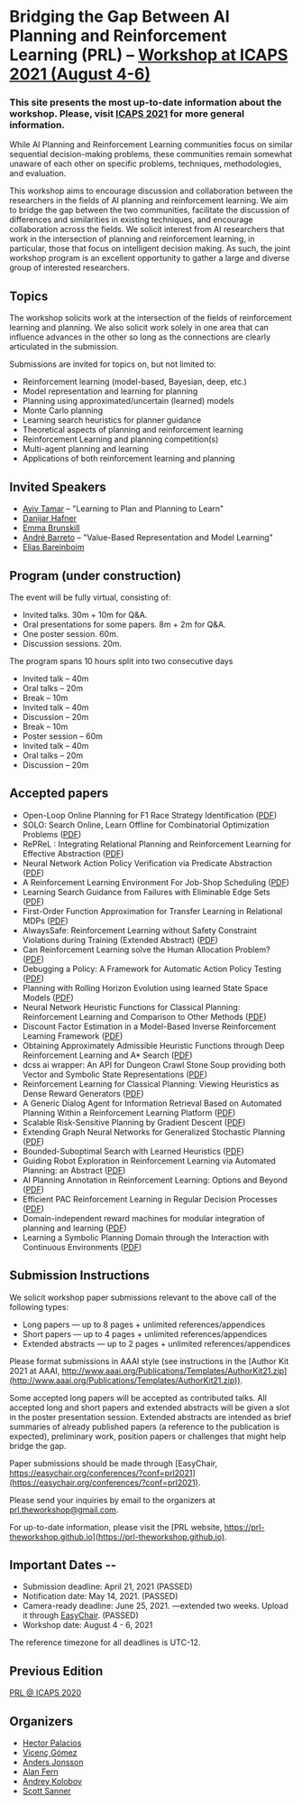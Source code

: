# Bridging the Gap Between AI Planning and Reinforcement Learning (PRL) – [Workshop at ICAPS 2021 (August 4-6)](https://icaps21.icaps-conference.org/workshops/PRL/)

### This site presents the most up-to-date information about the workshop. Please, visit [ICAPS 2021](https://icaps21.icaps-conference.org/) for more general information.

While AI Planning and Reinforcement Learning communities focus on similar sequential decision-making problems, these communities remain somewhat unaware of each other on specific problems, techniques, methodologies, and evaluation.

This workshop aims to encourage discussion and collaboration between the researchers in the fields of AI planning and reinforcement learning. We aim to bridge the gap between the two communities, facilitate the discussion of differences and similarities in existing techniques, and encourage collaboration across the fields. We solicit interest from AI researchers that work in the intersection of planning and reinforcement learning, in particular, those that focus on intelligent decision making. As such, the joint workshop program is an excellent opportunity to gather a large and diverse group of interested researchers.

## Topics

The workshop solicits work at the intersection of the fields of reinforcement learning and planning. We also solicit work solely in one area that can influence advances in the other so long as the connections are clearly articulated in the submission.

Submissions are invited for topics on, but not limited to:

- Reinforcement learning (model-based, Bayesian, deep, etc.)
- Model representation and learning for planning
- Planning using approximated/uncertain (learned) models
- Monte Carlo planning
- Learning search heuristics for planner guidance
- Theoretical aspects of planning and reinforcement learning
- Reinforcement Learning and planning competition(s)
- Multi-agent planning and learning
- Applications of both reinforcement learning and planning

## Invited Speakers

- [Aviv Tamar](https://avivt.github.io/avivt/) – "Learning to Plan and Planning to Learn"
- [Danijar Hafner](https://danijar.com)
- [Emma Brunskill](https://cs.stanford.edu/people/ebrun/)
- [André Barreto](https://www.lncc.br/~amsb/) – "Value-Based Representation and Model Learning"
- [Elias Bareinboim](https://causalai.net)

## Program (under construction)

The event will be fully virtual, consisting of:

* Invited talks. 30m + 10m for Q&A.
* Oral presentations for some papers. 8m + 2m for Q&A.
* One poster session. 60m.
* Discussion sessions. 20m.

The program spans 10 hours split into two consecutive days

* Invited talk – 40m
* Oral talks – 20m
* Break – 10m
* Invited talk – 40m
* Discussion – 20m
* Break – 10m
* Poster session – 60m
* Invited talk – 40m
* Oral talks – 20m
* Discussion – 20m

## Accepted papers

* Open-Loop Online Planning for F1 Race Strategy Identification ([PDF](prl2021/papers/PRL2021_paper_1.pdf))
* SOLO: Search Online, Learn Offline for Combinatorial Optimization Problems ([PDF](prl2021/papers/PRL2021_paper_4.pdf))
* RePReL : Integrating Relational Planning and Reinforcement Learning for Effective Abstraction ([PDF](prl2021/papers/PRL2021_paper_5.pdf))
* Neural Network Action Policy Verification via Predicate Abstraction ([PDF](prl2021/papers/PRL2021_paper_7.pdf))
* A Reinforcement Learning Environment For Job-Shop Scheduling ([PDF](prl2021/papers/PRL2021_paper_9.pdf))
* Learning Search Guidance from Failures with Eliminable Edge Sets ([PDF](prl2021/papers/PRL2021_paper_10.pdf))
* First-Order Function Approximation for Transfer Learning in Relational MDPs ([PDF](prl2021/papers/PRL2021_paper_11.pdf))
* AlwaysSafe: Reinforcement Learning without Safety Constraint Violations during Training (Extended Abstract) ([PDF](prl2021/papers/PRL2021_paper_13.pdf))
* Can Reinforcement Learning solve the Human Allocation Problem? ([PDF](prl2021/papers/PRL2021_paper_15.pdf))
* Debugging a Policy: A Framework for Automatic Action Policy Testing ([PDF](prl2021/papers/PRL2021_paper_16.pdf))
* Planning with Rolling Horizon Evolution using learned State Space Models ([PDF](prl2021/papers/PRL2021_paper_17.pdf))
* Neural Network Heuristic Functions for Classical Planning: Reinforcement Learning and Comparison to Other Methods ([PDF](prl2021/papers/PRL2021_paper_20.pdf))
* Discount Factor Estimation in a Model-Based Inverse Reinforcement Learning Framework ([PDF](prl2021/papers/PRL2021_paper_21.pdf))
* Obtaining Approximately Admissible Heuristic Functions through Deep Reinforcement Learning and A* Search ([PDF](prl2021/papers/PRL2021_paper_23.pdf))
* dcss ai wrapper: An API for Dungeon Crawl Stone Soup providing both Vector and Symbolic State Representations ([PDF](prl2021/papers/PRL2021_paper_24.pdf))
* Reinforcement Learning for Classical Planning: Viewing Heuristics as Dense Reward Generators ([PDF](prl2021/papers/PRL2021_paper_26.pdf))
* A Generic Dialog Agent for Information Retrieval Based on Automated Planning Within a Reinforcement Learning Platform ([PDF](prl2021/papers/PRL2021_paper_28.pdf))
* Scalable Risk-Sensitive Planning by Gradient Descent ([PDF](prl2021/papers/PRL2021_paper_30.pdf))
* Extending Graph Neural Networks for Generalized Stochastic Planning ([PDF](prl2021/papers/PRL2021_paper_31.pdf))
* Bounded-Suboptimal Search with Learned Heuristics ([PDF](prl2021/papers/PRL2021_paper_33.pdf))
* Guiding Robot Exploration in Reinforcement Learning via Automated Planning: an Abstract ([PDF](prl2021/papers/PRL2021_paper_35.pdf))
* AI Planning Annotation in Reinforcement Learning: Options and Beyond ([PDF](prl2021/papers/PRL2021_paper_36.pdf))
* Efficient PAC Reinforcement Learning in Regular Decision Processes ([PDF](prl2021/papers/PRL2021_paper_37.pdf))
* Domain-independent reward machines for modular integration of planning and learning ([PDF](prl2021/papers/PRL2021_paper_38.pdf))
* Learning a Symbolic Planning Domain through the Interaction with Continuous Environments ([PDF](prl2021/papers/PRL2021_paper_39.pdf))


## Submission Instructions

We solicit workshop paper submissions relevant to the above call of the following types:
- Long papers — up to 8 pages + unlimited references/appendices
- Short papers — up to 4 pages + unlimited references/appendices
- Extended abstracts — up to 2 pages + unlimited references/appendices

Please format submissions in AAAI style (see instructions in the [Author Kit 2021 at AAAI, http://www.aaai.org/Publications/Templates/AuthorKit21.zip](http://www.aaai.org/Publications/Templates/AuthorKit21.zip)).

Some accepted long papers will be accepted as contributed talks. All accepted long and short papers and extended abstracts will be given a slot in the poster presentation session. Extended abstracts are intended as brief summaries of already published papers (a reference to the publication is expected), preliminary work, position papers or challenges that might help bridge the gap.

Paper submissions should be made through [EasyChair, https://easychair.org/conferences/?conf=prl2021](https://easychair.org/conferences/?conf=prl2021).

Please send your inquiries by email to the organizers at [prl.theworkshop@gmail.com](mailto:prl.theworkshop@gmail.com).

For up-to-date information, please visit the [PRL website, https://prl-theworkshop.github.io](https://prl-theworkshop.github.io).


## Important Dates --

- Submission deadline: April 21, 2021 (PASSED)
- Notification date: May 14, 2021. (PASSED)
- Camera-ready deadline: June 25, 2021. ––extended two weeks. Upload it through [EasyChair](https://easychair.org/conferences/?conf=prl2021). (PASSED)
- Workshop date: August 4 - 6, 2021

The reference timezone for all deadlines is UTC-12.

## Previous Edition

[PRL @ ICAPS 2020](https://prl-theworkshop.github.io/icaps20subpages.icaps-conference.org/workshops/prl/)

## Organizers

- [Hector Palacios](http://hectorpalacios.net/)
- [Vicenç Gómez](https://www.upf.edu/web/vgomez)
- [Anders Jonsson](https://www.upf.edu/web/anders-jonsson)
- [Alan Fern](http://web.engr.oregonstate.edu/~afern/)
- [Andrey Kolobov](https://www.microsoft.com/en-us/research/people/akolobov/)
- [Scott Sanner](http://d3m.mie.utoronto.ca)
